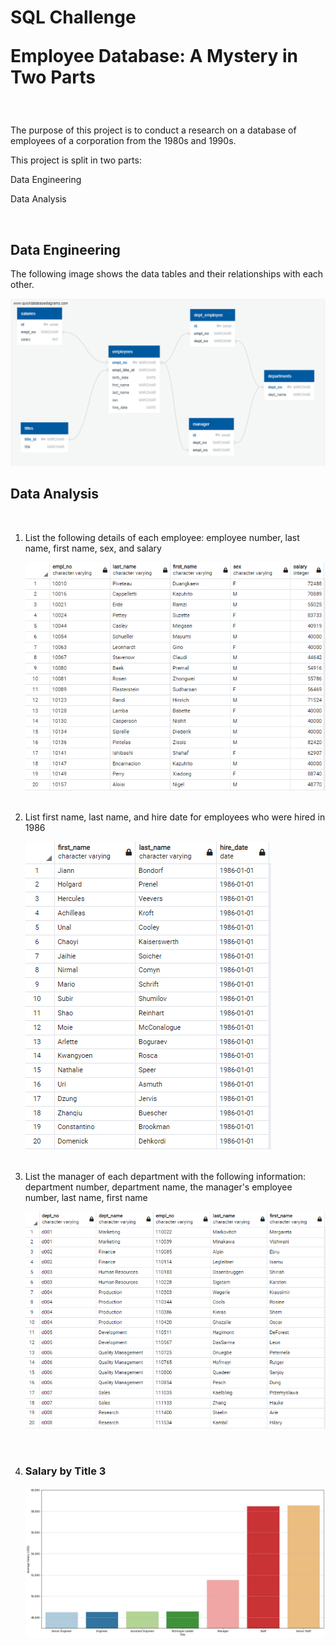 <h1>SQL Challenge
<p align:'Justify'> Employee Database: A Mystery in Two Parts</p>
</h1>

<br>

<p align:'justify'>The purpose of this project is to conduct a research on a database of employees of a corporation from the 1980s and 1990s.</p>

<p align:'justify'>This project is split in two parts:
<p align:'center'>Data Engineering<p>
<p align:'center'>Data Analysis<p>

<br>

<h2>Data Engineering</h2>

<p align:'justify'>The following image shows the data tables and their relationships with each other.</p>

<p align:'Center'> <img src="https://github.com/uldom/SQL_Challenge/blob/main/EmployeeSQL/Output/ERD_210617.png?raw=true"> 

<br>

<h2>Data Analysis</h2>
<br>
<ol>
    <li>List the following details of each employee: employee number, last name, first name, sex, and salary 
    </p>
   <p align:'Center'> <img src="https://github.com/uldom/SQL_Challenge/blob/main/EmployeeSQL/Output/results_csv_files/1_employee_data.PNG?raw=true"> </p>
	<br>
    <li>List first name, last name, and hire date for employees who were hired in 1986 
    </p>
   <p align:'Center'> <img src="https://github.com/uldom/SQL_Challenge/blob/main/EmployeeSQL/Output/results_csv_files/2_hire_date_1986.PNG?raw=true"> </p>
	<br>	
	<li>List the manager of each department with the following information: department number, department name, the manager's employee number, last name, first name 
    </p>
   <p align:'Center'> <img src="https://github.com/uldom/SQL_Challenge/blob/main/EmployeeSQL/Output/results_csv_files/3_dept_managers.PNG?raw=true"> </p>
	<br>
	<li>







<h3>Salary by Title 3</h3>
<p align:'Center'> <img src="https://github.com/uldom/SQL_Challenge/blob/main/EmployeeSQL/Output/Salary_by_Title.jpg?raw=true"> </p>

<br>


























